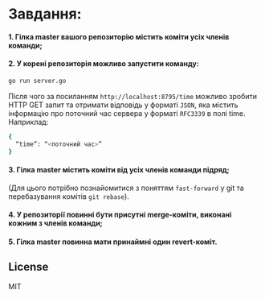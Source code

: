 # Завдання:

#### 1. Гілка master вашого репозиторію містить коміти усіх членів команди;
#### 2. У корені репозиторія можливо запустити команду:
```sh
go run server.go
```
Після чого за посиланням ``http://localhost:8795/time`` можливо зробити HTTP GET запит та отримати відповідь у форматі ``JSON``, яка містить інформацію про поточний час сервера у форматі ``RFC3339`` в полі time.
Наприклад:
```sh
{ 
  “time”: “<поточний час>”  
} 
```
#### 3. Гілка master містить коміти від усіх членів команди підряд;
(Для цього потрібно познайомитися з поняттям ``fast-forward`` у git та перебазування комітів ``git rebase``).
#### 4. У репозиторії повинні бути присутні merge-коміти, виконані кожним з членів команди;
#### 5. Гілка master повинна мати принаймні один revert-коміт.
## License

MIT
